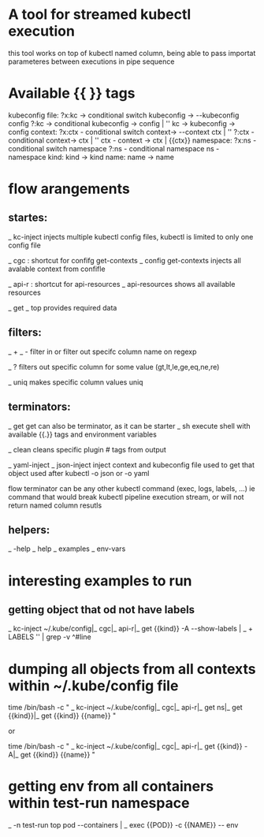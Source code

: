 # A tool for streamed kubectl execution
this tool works on top of kubectl named column, being able to
pass importat parameteres between executions in pipe sequence


# Available {{ }} tags
kubeconfig file:
 ?x:kc -> conditional switch kubeconfig -> --kubeconfig config
 ?:kc -> conditional kubeconfig -> config | ''
 kc -> kubeconfig -> config
context:
 ?x:ctx  - conditional switch context-> --context ctx | ''
 ?:ctx - conditional context-> ctx | ''
 ctx - context -> ctx | {{ctx}}
namespace:
 ?x:ns - conditional switch namespace
 ?:ns - conditional namespace
 ns - namespace
kind: 
 kind -> kind
name:
 name -> name

# flow arangements

## startes:
  _ kc-inject <file1> <file2>
    injects multiple kubectl config files, kubectl is limited 
    to only one config file 

  _ cgc  : shortcut for confifg get-contexts
  _ config get-contexts
    injects all avalable context from confifle

  _ api-r  : shortcut for api-resources
  _ api-resources
    shows all available resources

  _ get
  _ top
    provides required data

## filters:
  _ +
  _ -
  filter in or filter out specifc column name on regexp

  _ ?
  filters out specific column for some value (gt,lt,le,ge,eq,ne,re) 

  _ uniq
  makes specific column values uniq

## terminators:
  _ get
  get can also be terminator, as it can be starter
  _ sh
   execute shell with available {{.}} tags and environment variables

  _ clean
   cleans specific plugin # tags from output

  _ yaml-inject
  _ json-inject
   inject context and kubeconfig file used to get that object
   used after kubectl -o json or -o yaml

flow terminator can be any other kubectl command (exec, logs, labels, ...)
ie command that would break kubectl pipeline execution stream, or will
not return named column resutls

## helpers:
  _ -help
  _ help
  _ examples
  _ env-vars


# interesting examples to run

## getting object that od not have labels
 _ kc-inject ~/.kube/config|_ cgc|_ api-r|_ get {{kind}} -A --show-labels | _ + LABELS '<none>' | grep -v ^#line

# dumping all objects from all contexts within ~/.kube/config file
time /bin/bash -c "
 _ kc-inject ~/.kube/config|_ cgc|_ api-r|_ get ns|_ get {{kind}}|_ get {{kind}} {{name}} "

or

 time /bin/bash -c "
_ kc-inject ~/.kube/config|_ cgc|_ api-r|_ get {{kind}} -A|_ get {{kind}} {{name}} "

# getting env from all containers within test-run namespace
 _ -n test-run top pod --containers | _ exec {{POD}} -c {{NAME}} -- env

